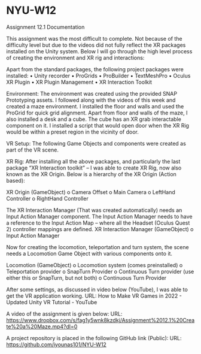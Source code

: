 # NYU-W12
Assignment 12.1 Documentation

This assignment was the most difficult to complete.  Not because of the difficulty level but due to the videos did not fully reflect the XR packages installed on the Unity system.  Below I will go through the high level process of creating the environment and XR rig and interactions:

Apart from the standard packages, the following project packages were installed:
•	Unity recorder
•	ProGrids
•	ProBuilder
•	TextMeshPro
•	Oculus XR Plugin
•	XR Plugin Management
•	XR Interaction Toolkit

Environment:
The environment was created using the provided SNAP Prototyping assets.  I followed along with the videos of this week and created a maze environment.  I installed the floor and walls and used the ProGrid for quick grid alignment.
Apart from floor and walls of the maze, I also installed a desk and a cube.  The cube has an XR grab interactable component on it.  I installed a script that would open door when the XR Rig would be within a preset region in the vicinity of door.

VR Setup:
The following Game Objects and components were created as part of the VR scene.

XR Rig:
After installing all the above packages, and particularly the last package “XR Interaction toolkit” – I was able to create  XR Rig, now also known as the XR Origin.  Below is a hierarchy of the XR Origin (Action based):

XR Origin (GameObject)
o	Camera Offset
o	Main Camera
o	LeftHand Controller
o	RightHand Controller

The XR Interaction Manager (That was created automatically) needs an Input Action Manager component.  The Input Action Manager needs to have a reference to the Input Action Map – where all the Headset (Oculus Quest 2) controller mappings are defined.
XR Interaction Manager (GameObject)
o	Input Action Manager

Now for creating the locomotion, teleportation and turn system, the scene needs a Locomotion Game Object with various components onto it.

Locomotion (GameObject)
o	Locomotion system (comes preinstalled)
o	Teleportation provider
o	SnapTurn Provider
o	Continuous Turn provider (use either this or SnapTurn, but not both)
o	Continuous Turn Provider

After some settings, as discussed in video below (YouTube), I was able to get the VR application working. 
URL:   How to Make VR Games in 2022 - Updated Unity VR Tutorial - YouTube

A video of the assignment is given below:
URL:  https://www.dropbox.com/s/fag1y5wnk8kzdkj/Assignment%2012.1%20Create%20a%20Maze.mp4?dl=0

A project repository is placed in the following GitHub link (Public):
URL:  https://github.com/iyounas101/NYU-W12





